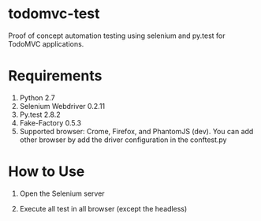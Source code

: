 # todomvc-test
Proof of concept automation testing using selenium and py.test for TodoMVC applications.


# Requirements

1. Python 2.7
2. Selenium Webdriver 0.2.11
3. Py.test 2.8.2
4. Fake-Factory 0.5.3
5. Supported browser: Crome, Firefox, and PhantomJS (dev). You can add other browser by add the driver configuration in the conftest.py

# How to Use

1. Open the Selenium server

2. Execute all test in all browser (except the headless)
